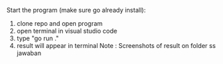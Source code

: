 Start the program (make sure go already install):
1. clone repo and open program
2. open terminal in visual studio code
3. type "go run ."
4. result will appear in terminal
Note : Screenshots of result on folder ss jawaban
